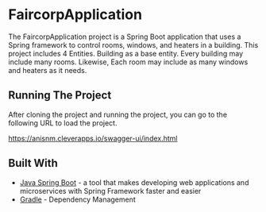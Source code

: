 # FaircorpApplication

The FaircorpApplication project is a Spring Boot application that uses a Spring framework to control rooms, windows, and heaters in a  building.
This project includes 4 Entities. Building as a base entity. Every building may include many rooms. Likewise, Each room may include as many windows and heaters as it needs.

## Running The Project
After cloning the project and running the project, you can go to the following URL to load the project.

https://anisnm.cleverapps.io/swagger-ui/index.html

## Built With

* [Java Spring Boot](https://spring.io/projects/spring-boot) - a tool that makes developing web applications and microservices with Spring Framework faster and easier
* [Gradle](https://gradle.org) - Dependency Management
